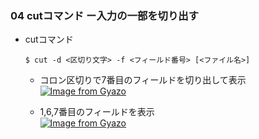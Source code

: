 ### 04 cutコマンド ー入力の一部を切り出す
- cutコマンド
  ```
  $ cut -d <区切り文字> -f <フィールド番号> [<ファイル名>]
  ```

  - コロン区切りで7番目のフィールドを切り出して表示<br>
    [![Image from Gyazo](https://i.gyazo.com/9f31b522ee4c04be13570c3fed51bf5f.png)](https://gyazo.com/9f31b522ee4c04be13570c3fed51bf5f)

  - 1,6,7番目のフィールドを表示<br>
    [![Image from Gyazo](https://i.gyazo.com/2870838d01de802541158be1db926adb.png)](https://gyazo.com/2870838d01de802541158be1db926adb)
